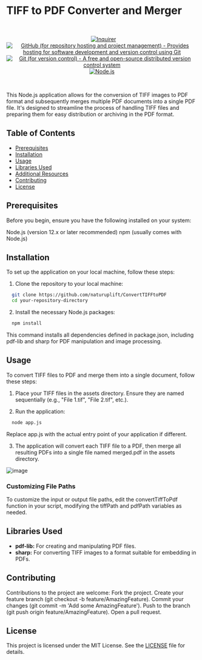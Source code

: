 # TIFF to PDF Converter and Merger

<br/>
<p align="center">
  <a href="" >
        <img alt="" src="https://img.shields.io/static/v1.svg?label=npm&message=pdf-lib&color=green" /></a>
  <a href="" >
        <img alt="" src="https://img.shields.io/static/v1.svg?label=npm&message=sharp&color=yellow" /></a>
  <a href="" >
        <img alt="Inquirer" src="https://img.shields.io/static/v1.svg?label=npm&message=inquirer&color=blue" /></a>
  <a href="https://github.com/">
        <img alt="GitHub (for repository hosting and project management) - Provides hosting for software development and version control using Git" src="https://img.shields.io/static/v1.svg?label=GitHub&message=hosting&color=black" /></a>
  <a href="https://git-scm.com/">
        <img alt="Git (for version control) - A free and open-source distributed version control system" src="https://img.shields.io/static/v1.svg?label=Git&message=version control&color=lightgray" /></a>
  <a href="" >
        <img alt="Node.js" src="https://img.shields.io/static/v1.svg?label=Node.js&message=Runtime&color=orange" /></a>
</p>
<br/>

This Node.js application allows for the conversion of TIFF images to PDF format and subsequently merges multiple PDF documents into a single PDF file. It's designed to streamline the process of handling TIFF files and preparing them for easy distribution or archiving in the PDF format.

## Table of Contents
- [Prerequisites](#prerequisites)
- [Installation](#installation)
- [Usage](#usage)
- [Libraries Used](#libraries-used)
- [Additional Resources](#additional-resources)
- [Contributing](#contributing)
- [License](#license)

## Prerequisites

Before you begin, ensure you have the following installed on your system:

Node.js (version 12.x or later recommended)
npm (usually comes with Node.js)

## Installation

To set up the application on your local machine, follow these steps:

1.  Clone the repository to your local machine:
```bash
  git clone https://github.com/naturuplift/ConvertTIFFtoPDF
  cd your-repository-directory
```

2.  Install the necessary Node.js packages:
```bash
  npm install
```

This command installs all dependencies defined in package.json, including pdf-lib and sharp for PDF manipulation and image processing.

## Usage

To convert TIFF files to PDF and merge them into a single document, follow these steps:

1.  Place your TIFF files in the assets directory. Ensure they are named sequentially (e.g., "File 1.tif", "File 2.tif", etc.).

2.  Run the application:
```bash
  node app.js
```

Replace app.js with the actual entry point of your application if different.

3.  The application will convert each TIFF file to a PDF, then merge all resulting PDFs into a single file named merged.pdf in the assets directory.

![image](https://github.com/naturuplift/ConvertTIFFtoPDF/assets/23546356/9860fb19-c3e0-41cb-98a4-23d180171d3b)

### Customizing File Paths
To customize the input or output file paths, edit the convertTiffToPdf function in your script, modifying the tiffPath and pdfPath variables as needed.

## Libraries Used

- **pdf-lib:** For creating and manipulating PDF files.
- **sharp:** For converting TIFF images to a format suitable for embedding in PDFs.

## Contributing
Contributions to the project are welcome: Fork the project. Create your feature branch (git checkout -b feature/AmazingFeature). Commit your changes (git commit -m 'Add some AmazingFeature'). Push to the branch (git push origin feature/AmazingFeature). Open a pull request.

## License

This project is licensed under the MIT License. See the [LICENSE][MIT] file for details.

[MIT]: <https://github.com/naturuplift/ConvertTIFFtoPDF/blob/main/LICENSE>

